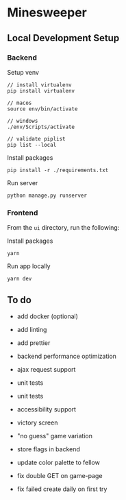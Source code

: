 # Minesweeper

## Local Development Setup

### Backend

Setup venv

```
// install virtualenv
pip install virtualenv

// macos
source env/bin/activate

// windows
./env/Scripts/activate

// validate piplist
pip list --local

```

Install packages

```
pip install -r ./requirements.txt
```

Run server

```
python manage.py runserver
```

### Frontend

From the `ui` directory, run the following:

Install packages

```
yarn
```

Run app locally

```
yarn dev
```

## To do

- add docker (optional)
- add linting
- add prettier

- backend performance optimization
- ajax request support

- unit tests

- unit tests
- accessibility support
- victory screen

- "no guess" game variation
- store flags in backend
- update color palette to fellow

- fix double GET on game-page

- fix failed create daily on first try
